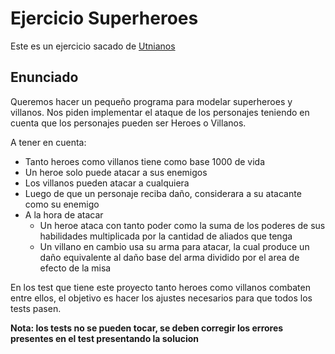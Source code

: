 # Ejercicio Superheroes

Este es un ejercicio sacado de [Utnianos](https://www.utnianos.com.ar/foro/tema-aporte-final-paradigmas-de-programacion-07-09-22)

## Enunciado

Queremos hacer un pequeño programa para modelar superheroes y villanos.
Nos piden implementar el ataque de los personajes teniendo en cuenta que los personajes pueden ser 
Heroes o Villanos.

A tener en cuenta:

- Tanto heroes como villanos tiene  como base 1000 de vida
- Un heroe solo puede atacar a sus enemigos
- Los villanos pueden atacar a cualquiera
- Luego de que un personaje reciba daño, considerara a su atacante como su enemigo
- A la hora de atacar
  - Un heroe ataca con tanto poder como la suma de los poderes de sus habilidades multiplicada por la cantidad de aliados que tenga
  - Un villano en cambio usa su arma para atacar, la cual produce un daño equivalente al daño base del arma dividido por el area de efecto de la misa


En los test que tiene este proyecto tanto heroes como villanos
combaten entre ellos, el objetivo es hacer los ajustes necesarios para que 
todos los tests pasen.


**Nota: los tests no se pueden tocar, se deben corregir los errores presentes en el test presentando la solucion**
